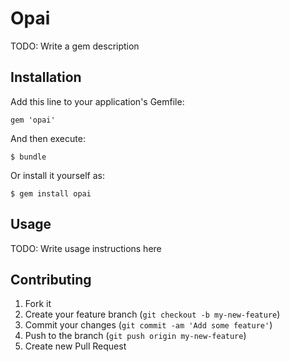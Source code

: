 # Opai

TODO: Write a gem description

## Installation

Add this line to your application's Gemfile:

    gem 'opai'

And then execute:

    $ bundle

Or install it yourself as:

    $ gem install opai

## Usage

TODO: Write usage instructions here

## Contributing

1. Fork it
2. Create your feature branch (`git checkout -b my-new-feature`)
3. Commit your changes (`git commit -am 'Add some feature'`)
4. Push to the branch (`git push origin my-new-feature`)
5. Create new Pull Request
